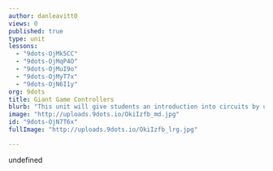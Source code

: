 ```yaml
---
author: danleavitt0
views: 0
published: true
type: unit
lessons: 
  - "9dots-OjMk5CC"
  - "9dots-OjMqP4O"
  - "9dots-OjMuI9o"
  - "9dots-OjMyT7x"
  - "9dots-OjN6I1y"
org: 9dots
title: Giant Game Controllers
blurb: "This unit will give students an introduction into circuits by using the #MakeyMakey to create a giant game controller."
image: "http://uploads.9dots.io/OkiIzfb_md.jpg"
id: "9dots-OjN7T6x"
fullImage: "http://uploads.9dots.io/OkiIzfb_lrg.jpg"

---
```


undefined
